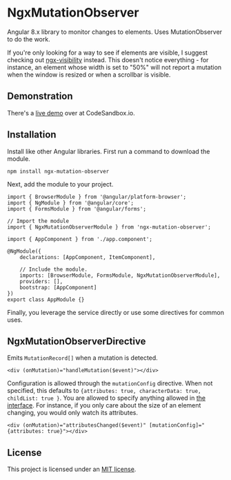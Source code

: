 # NgxMutationObserver

Angular 8.x library to monitor changes to elements. Uses MutationObserver to do the work.

If you're only looking for a way to see if elements are visible, I suggest checking out [ngx-visibility](https://github.com/fidian/ngx-visibility) instead. This doesn't notice everything - for instance, an element whose width is set to "50%" will not report a mutation when the window is resized or when a scrollbar is visible.


## Demonstration

There's a [live demo](https://codesandbox.io/s/github/fidian/ngx-mutation-observer-demo/tree/master/) over at CodeSandbox.io.


## Installation

Install like other Angular libraries. First run a command to download the module.

    npm install ngx-mutation-observer

Next, add the module to your project.

    import { BrowserModule } from '@angular/platform-browser';
    import { NgModule } from '@angular/core';
    import { FormsModule } from '@angular/forms';

    // Import the module
    import { NgxMutationObserverModule } from 'ngx-mutation-observer';

    import { AppComponent } from './app.component';

    @NgModule({
        declarations: [AppComponent, ItemComponent],

        // Include the module.
        imports: [BrowserModule, FormsModule, NgxMutationObserverModule],
        providers: [],
        bootstrap: [AppComponent]
    })
    export class AppModule {}

Finally, you leverage the service directly or use some directives for common uses.


## NgxMutationObserverDirective

Emits `MutationRecord[]` when a mutation is detected.

    <div (onMutation)="handleMutation($event)"></div>

Configuration is allowed through the `mutationConfig` directive. When not specified, this defaults to `{attributes: true, characterData: true, childList: true }`. You are allowed to specify anything allowed in [the interface](https://developer.mozilla.org/en-US/docs/Web/API/MutationObserverInit). For instance, if you only care about the size of an element changing, you would only watch its attributes.

    <div (onMutation)="attributesChanged($event)" [mutationConfig]="{attributes: true}"></div>


## License

This project is licensed under an [MIT license](LICENSE.md).

